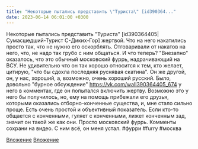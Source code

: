 ```yaml
---
title: "Некоторые пытались представить \"Туриста\" [id390364..."
date: 2023-06-14 06:01:00 +0300
---
```


Некоторые пытались представить "Туриста" [id390364405|Сумасшедший-Турист С-Диких-Гор] жертвой. Что на него накатились просто так, что не нужно его оскорблять. Отговаривали от накатов на него, что, не надо так грубо с ним общаться.
И что теперь?
"Внезапно" оказалось, что это обычный московский фуррь, надрачивающий на ВСУ. Не удивительно что он так хорошо относится к тем, кто желает, цитирую, "что бы сдохла последняя руснявая скатина". Он же другой, он, у нас, хороший, а, возможно, очень хороший русский.
Было, довольно "бурное обсуждение" https://vk.com/wall390364405_674 у него в комментах, где он попытался включить жертву. Возможно это у него бы получилось, но, ему на помощь прибежали его друзья, которыми оказались отборно-конченные существа, и, мне стало сильно проще.
Есть очень простой и объективный показатель. Если кто-то общается с конченными, гуляет с конченными, лижет конченным зад, значит он такой же как они. Просто московский фуррь.
Комменты сохрани на видео. С ним всё, он меня устал.
#фурри #furry #москва


[Вложение](/assets/vk_photos/4/rTCHHS-_MGU.jpg)
[Вложение](https://vk.com/video41076938_456239644)
